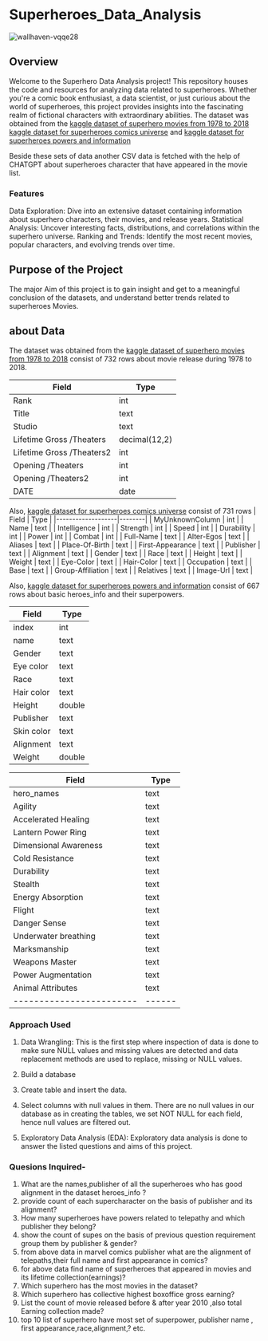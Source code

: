 # Superheroes_Data_Analysis

![wallhaven-vqqe28](https://github.com/Gauravverma069/Superheroes_Data_Analysis/assets/121911821/57041789-0e17-4ec4-840d-40e701fb3a29)

## Overview

Welcome to the Superhero Data Analysis project! This repository houses the code and resources for analyzing data related to superheroes. Whether you're a comic book enthusiast, a data scientist, or just curious about the world of superheroes, this project provides insights into the fascinating realm of fictional characters with extraordinary abilities.
The dataset was obtained from the 
[kaggle dataset of superhero movies from 1978 to 2018](https://www.kaggle.com/datasets/abhishekbagwan/superhero-1978-movie-csv)
[kaggle dataset for superheroes comics universe](https://www.kaggle.com/datasets/ankytastic/superheroes-comic-universe?rvi=1)
and [kaggle dataset for superheroes powers and information](https://www.kaggle.com/code/julianacorts/heroes-and-villains-comics-eda)

Beside these sets of data another CSV data is fetched with the help of CHATGPT about superheroes character that have appeared in the movie list.


### Features
Data Exploration: Dive into an extensive dataset containing information about superhero characters, their movies, and release years.
Statistical Analysis: Uncover interesting facts, distributions, and correlations within the superhero universe.
Ranking and Trends: Identify the most recent movies, popular characters, and evolving trends over time.

## Purpose of the Project

The major Aim of this project is to gain insight and get to a meaningful conclusion of the datasets, and understand better trends related to superheroes Movies.

## about Data

The dataset was obtained from the 
[kaggle dataset of superhero movies from 1978 to 2018](https://www.kaggle.com/datasets/abhishekbagwan/superhero-1978-movie-csv)
consist of 732 rows about movie release during 1978 to 2018.

| Field                     | Type              |
|---------------------------|-------------------|
| Rank                      | int               |
| Title                     | text              |
| Studio                    | text              |
| Lifetime Gross /Theaters  | decimal(12,2)     |
| Lifetime Gross /Theaters2 | int               |
| Opening /Theaters         | int               |
| Opening /Theaters2        | int               |
| DATE                      | date              |


Also,
[kaggle dataset for superheroes comics universe](https://www.kaggle.com/datasets/ankytastic/superheroes-comic-universe?rvi=1)
consist of 731 rows
| Field             | Type   |
|-------------------|--------|
| MyUnknownColumn   | int    |
| Name              | text   |
| Intelligence      | int    |
| Strength          | int    |
| Speed             | int    |
| Durability        | int    |
| Power             | int    |
| Combat            | int    |
| Full-Name         | text   |
| Alter-Egos        | text   |
| Aliases           | text   |
| Place-Of-Birth    | text   |
| First-Appearance  | text   |
| Publisher         | text   |
| Alignment         | text   |
| Gender            | text   |
| Race              | text   |
| Height            | text   |
| Weight            | text   |
| Eye-Color         | text   |
| Hair-Color        | text   |
| Occupation        | text   |
| Base              | text   |
| Group-Affiliation | text   |
| Relatives         | text   |
| Image-Url         | text   |

Also,
[kaggle dataset for superheroes powers and information](https://www.kaggle.com/code/julianacorts/heroes-and-villains-comics-eda)
consist of 667 rows about basic heroes_info and their superpowers.

| Field           | Type   |
|-----------------|--------|
| index           | int    |
| name            | text   |
| Gender          | text   |
| Eye color       | text   |
| Race            | text   |
| Hair color      | text   |
| Height          | double |
| Publisher       | text   |
| Skin color      | text   |
| Alignment       | text   |
| Weight          | double |


| Field                      | Type     |
|----------------------------|----------|
| hero_names                 | text     |
| Agility                    | text     |
| Accelerated Healing        | text     |
| Lantern Power Ring         | text     |
| Dimensional Awareness      | text     |
| Cold Resistance            | text     |
| Durability                 | text     |
| Stealth                    | text     |
| Energy Absorption          | text     |
| Flight                     | text     |
| Danger Sense               | text     |
| Underwater breathing       | text     |
| Marksmanship               | text     |
| Weapons Master             | text     |
| Power Augmentation         | text     |
| Animal Attributes          | text     |
| ------------------------   | ------   |

### Approach Used
1. Data Wrangling: This is the first step where inspection of data is done to make sure NULL values and missing values are detected and data replacement methods are used to replace, missing or NULL values.
  1. Build a database
  2. Create table and insert the data.
  3. Select columns with null values in them. There are no null values in our database as in creating the tables, we set NOT NULL for each field, hence null values are filtered out.

2. Exploratory Data Analysis (EDA): Exploratory data analysis is done to answer the listed questions and aims of this project.

### Quesions Inquired-

1. What are the names,publisher of all the superheroes who has good alignment in the dataset heroes_info ?
2. provide count of each supercharacter on the basis of publisher and its alignment?
3. How many superheroes have powers related to telepathy and which publisher they belong?
4. show the count of supes on the basis of previous question requirement group them by publisher & gender?
5. from above data in marvel comics publisher what are the alignment of telepaths,their full name and first appearance in comics?
6. for above data find name of superheroes that appeared in movies and its lifetime collection(earnings)?
7. Which superhero has the most movies in the dataset?
8. Which superhero has collective highest boxoffice gross earning?
9. List the count of movie released before & after year 2010 ,also total Earning collection made?
10. top 10 list of superhero have most set of superpower, publisher name , first appearance,race,alignment,?
etc.














